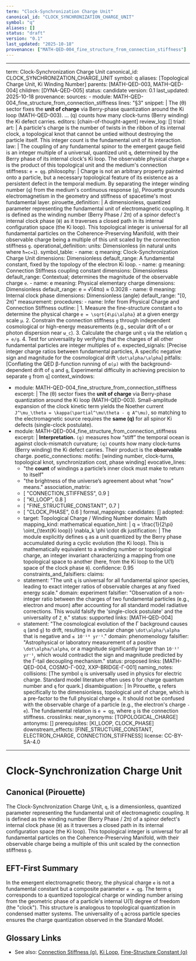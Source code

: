 ```yaml
---
term: "Clock-Synchronization Charge Unit"
canonical_id: "CLOCK_SYNCHRONIZATION_CHARGE_UNIT"
symbol: "q"
aliases: []
status: "draft"
version: "0.1"
last_updated: "2025-10-18"
provenance: ["MATH-QED-004_fine_structure_from_connection_stiffness"]
---
```


---
term: Clock-Synchronization Charge Unit
canonical_id: CLOCK_SYNCHRONIZATION_CHARGE_UNIT
symbol: q
aliases: [Topological Charge Unit, Ki Winding Number]
parents: [MATH-QED-003, MATH-QED-004]
children: [DYNA-QED-005]
status: candidate
version: 0.1
last_updated: 2025-10-18
provenance:
  sources:
    - module: MATH-QED-004_fine_structure_from_connection_stiffness
      lines: "§3"
      snippet: |
        The (θ) sector fixes the **unit of charge** via Berry-phase quantization around the Ki loop (MATH-QED-003). ... (q) counts how many clock-turns (Berry winding) the Ki defect carries.
  editors: [chain-of-thought-agent]
  review_log: []
triad:
  art: |
    A particle's charge is the number of twists in the ribbon of its internal clock, a topological knot that cannot be untied without destroying the particle itself. This integer count is the fundamental unit of its interaction.
  law: |
    The coupling of any fundamental spinor to the emergent gauge field is an integer multiple of a universal, quantized unit `q`, determined by the Berry phase of its internal clock's Ki loop. The observable physical charge `e` is the product of this topological unit and the medium's connection stiffness: `e = qg`.
  philosophy: |
    Charge is not an arbitrary property painted onto a particle, but a necessary topological feature of its existence as a persistent defect in the temporal medium. By separating the integer winding number (`q`) from the medium's continuous response (`g`), Pirouette grounds electromagnetism in the geometry and stiffness of spacetime's most fundamental layer.
pirouette_definition: |
  A dimensionless, quantized parameter representing the fundamental unit of electromagnetic coupling. It is defined as the winding number (Berry Phase / 2π) of a spinor defect's internal clock phase (`θ`) as it traverses a closed path in its internal configuration space (the Ki loop). This topological integer is universal for all fundamental particles on the Coherence-Preserving Manifold, with their observable charge being a multiple of this unit scaled by the connection stiffness `g`.
operational_definition:
  units: Dimensionless (in natural units where `ħ=c=1`).
  symbol_table:
    - name: q
      meaning: Clock-Synchronization Charge Unit
      dimensions: Dimensionless
      default_range: A fundamental constant, fixed by the topology of the electron Ki loop.
    - name: g
      meaning: Connection Stiffness coupling constant
      dimensions: Dimensionless
      default_range: Contextual; determines the magnitude of the observable charge `e`.
    - name: e
      meaning: Physical elementary charge
      dimensions: Dimensionless
      default_range: e = √(4πα) ≈ 0.3028
    - name: θ
      meaning: Internal clock phase
      dimensions: Dimensionless (angle)
      default_range: "[0, 2π)"
  measurement:
    procedures:
      - name: Infer from Physical Charge and Connection Stiffness
        outline: |
          1. Measure the fine-structure constant `α` to determine the physical charge `e = \sqrt{4\pi\alpha}` at a given energy scale `μ`.
          2. Constrain the connection stiffness `g` through independent cosmological or high-energy measurements (e.g., secular drift of `α` or photon dispersion near `ω_c`).
          3. Calculate the charge unit `q` via the relation `q = e/g`.
          4. Test for universality by verifying that the charges of all other fundamental particles are integer multiples of `e`.
        expected_signals: [Precise integer charge ratios between fundamental particles, A specific negative sign and magnitude for the cosmological drift `\dot\alpha/\alpha`]
        pitfalls: [Conflating the QED β-function running of `α(μ)` with the background-dependent drift of `q` and `g`, Experimental difficulty in achieving precision to separate `g` from `q`]
context_windows:
  - module: MATH-QED-004_fine_structure_from_connection_stiffness
    excerpt: |
      The (θ) sector fixes the **unit of charge** via Berry-phase quantization around the Ki loop (MATH-QED-003). Small-amplitude expansion of the clock kinetic term yields the Noether current `J^\mu_\theta = \kappa(\partial^\mu\theta - q A^\mu)`, so matching to the electromagnetic source requires the **same (q)** for all spinor Ki defects (single-clock postulate).
  - module: MATH-QED-004_fine_structure_from_connection_stiffness
    excerpt: |
      **Interpretation.** `(g)` measures how “stiff” the temporal ocean is against clock-mismatch curvature; `(q)` counts how many clock-turns (Berry winding) the Ki defect carries. Their product is the **observable** charge.
poetic_connections:
  motifs: [winding number, clock-turns, topological knot, synchronization cost, phase winding]
  evocative_lines:
    - "the **count** of windings a particle’s inner clock must make to return to itself"
    - "the brightness of the universe’s agreement about what “now” means."
  association_matrix:
    - [ "CONNECTION_STIFFNESS", 0.9 ]
    - [ "KI_LOOP", 0.8 ]
    - [ "FINE_STRUCTURE_CONSTANT", 0.7 ]
    - [ "CLOCK_PHASE", 0.6 ]
formal_mappings:
  candidates: []
  adopted:
    - target: Topological Charge / Winding Number
      domain: Math
      mapping_kind: mathematical
      equation_hint: |
        q = \frac{1}{2\pi} \oint_{\text{Ki loop}} \nabla_k \phi \cdot dk
      justification: |
        The module explicitly defines `q` as a unit quantized by the Berry phase accumulated during a cyclic evolution (the Ki loop). This is mathematically equivalent to a winding number or topological charge, an integer invariant characterizing a mapping from one topological space to another (here, from the Ki loop to the U(1) space of the clock phase `θ`).
      confidence: 0.95
constraints_and_falsifiers:
  claims:
    - statement: "The unit `q` is universal for all fundamental spinor species, leading to exact integer ratios of observable charges at any fixed energy scale."
      domain: experiment
      falsifier: "Observation of a non-integer ratio between the charges of two fundamental particles (e.g., electron and muon) after accounting for all standard model radiative corrections. This would falsify the 'single-clock postulate' and the universality of `Z_θ`."
      status: supported
      links: [MATH-QED-004]
    - statement: "The cosmological evolution of the Γ background causes `q` (and `g`) to drift, resulting in a secular change `\dot\alpha/\alpha` that is negative and `≲ 10⁻¹⁸ yr⁻¹`."
      domain: phenomenology
      falsifier: "Astrophysical or laboratory measurement of a positive `\dot\alpha/\alpha`, or a magnitude significantly larger than `10⁻¹⁷ yr⁻¹`, which would contradict the sign and magnitude predicted by the Γ-tail decoupling mechanism."
      status: proposed
      links: [MATH-QED-004, COSMO-Γ-002, XXP-BRIDGE-Γ-001]
naming_notes:
  collisions: [The symbol `q` is universally used in physics for electric charge. Standard model literature often uses `Q` for charge quantum number and `q` for quark.]
  disambiguation: |
    In Pirouette, `q` refers specifically to the dimensionless, topological *unit* of charge, which is a pre-factor to the full physical charge `e`. It should not be confused with the observable charge of a particle (e.g., the electron's charge `-e`). The fundamental relation is `e = qg`, where `g` is the connection stiffness.
crosslinks:
  near_synonyms: [TOPOLOGICAL_CHARGE]
  antonyms: []
  prerequisites: [KI_LOOP, CLOCK_PHASE]
  downstream_effects: [FINE_STRUCTURE_CONSTANT, ELECTRON_CHARGE, CONNECTION_STIFFNESS]
license: CC-BY-SA-4.0
---

# Clock-Synchronization Charge Unit

## Canonical (Pirouette)
The Clock-Synchronization Charge Unit, `q`, is a dimensionless, quantized parameter representing the fundamental unit of electromagnetic coupling. It is defined as the winding number (Berry Phase / 2π) of a spinor defect's internal clock phase (`θ`) as it traverses a closed path in its internal configuration space (the Ki loop). This topological integer is universal for all fundamental particles on the Coherence-Preserving Manifold, with their observable charge being a multiple of this unit scaled by the connection stiffness `g`.

## EFT-First Summary
In the emergent electromagnetic theory, the physical charge `e` is not a fundamental constant but a composite parameter `e = qg`. The term `q` corresponds to a quantized topological charge or winding number arising from the geometric phase of a particle's internal U(1) degree of freedom (the "clock"). This structure is analogous to topological quantization in condensed matter systems. The universality of `q` across particle species ensures the charge quantization observed in the Standard Model.

## Glossary Links
- See also: [Connection Stiffness (g)](.), [Ki Loop](.), [Fine-Structure Constant (α)](.)